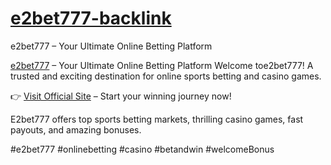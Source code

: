 # <a href="www.e2bet777.com">e2bet777-backlink</a>
e2bet777 – Your Ultimate Online Betting Platform

<a href="www.e2bet777.com">e2bet777</a> – Your Ultimate Online Betting Platform
Welcome toe2bet777! A trusted and exciting destination for online sports betting and casino games.

👉 <a href="www.e2bet777.com">Visit Official Site</a> – Start your winning journey now!

E2bet777 offers top sports betting markets, thrilling casino games, fast payouts, and amazing bonuses.

#e2bet777 #onlinebetting #casino  #betandwin #welcomeBonus
